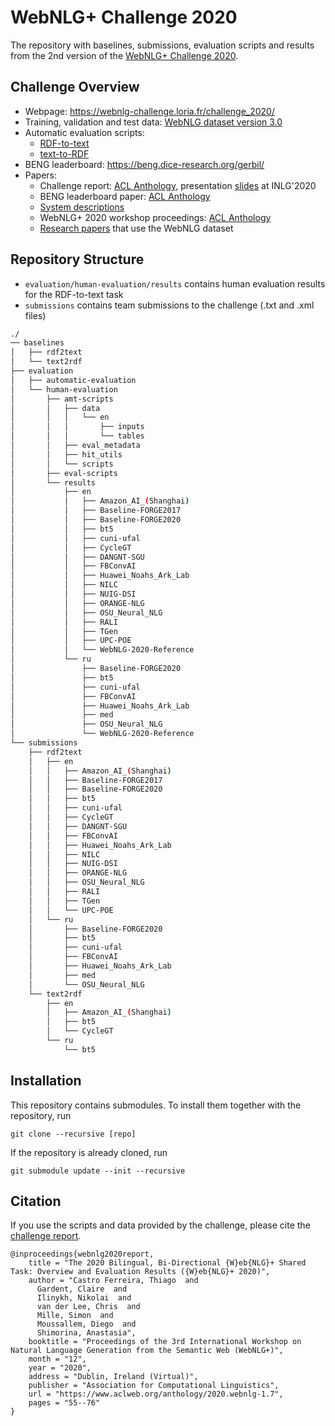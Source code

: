 # WebNLG+ Challenge 2020

The repository with baselines, submissions, evaluation scripts and results from the 2nd version of the [WebNLG+ Challenge 2020](https://webnlg-challenge.loria.fr/challenge_2020/).

## Challenge Overview

* Webpage: <https://webnlg-challenge.loria.fr/challenge_2020/>
* Training, validation and test data: [WebNLG dataset version 3.0](https://gitlab.com/shimorina/webnlg-dataset/-/tree/master/release_v3.0)
* Automatic evaluation scripts:
	* [RDF-to-text](https://github.com/WebNLG/GenerationEval)
	* [text-to-RDF](https://github.com/WebNLG/WebNLG-Text-to-triples)
* BENG leaderboard: <https://beng.dice-research.org/gerbil/>
* Papers:
	* Challenge report: [ACL Anthology](https://www.aclweb.org/anthology/2020.webnlg-1.7/), presentation [slides](https://webnlg-challenge.loria.fr/files/WebNLG-2020-Presentation.pdf) at INLG'2020
	* BENG leaderboard paper: [ACL Anthology](https://www.aclweb.org/anthology/2020.webnlg-1.3/)
	* [System descriptions](./submissions#participant-overview)
	* WebNLG+ 2020 workshop proceedings: [ACL Anthology](https://www.aclweb.org/anthology/volumes/2020.webnlg-1/)
	* [Research papers](https://webnlg-challenge.loria.fr/research/) that use the WebNLG dataset

## Repository Structure

* `evaluation/human-evaluation/results` contains human evaluation results for the RDF-to-text task
* `submissions` contains team submissions to the challenge (.txt and .xml files)


```bash
./
── baselines
│   ├── rdf2text
│   └── text2rdf
├── evaluation
│   ├── automatic-evaluation
│   └── human-evaluation
│       ├── amt-scripts
│       │   ├── data
│       │   │   └── en
│       │   │       ├── inputs
│       │   │       └── tables
│       │   ├── eval_metadata
│       │   ├── hit_utils
│       │   └── scripts
│       ├── eval-scripts
│       └── results
│           ├── en
│           │   ├── Amazon_AI_(Shanghai)
│           │   ├── Baseline-FORGE2017
│           │   ├── Baseline-FORGE2020
│           │   ├── bt5
│           │   ├── cuni-ufal
│           │   ├── CycleGT
│           │   ├── DANGNT-SGU
│           │   ├── FBConvAI
│           │   ├── Huawei_Noahs_Ark_Lab
│           │   ├── NILC
│           │   ├── NUIG-DSI
│           │   ├── ORANGE-NLG
│           │   ├── OSU_Neural_NLG
│           │   ├── RALI
│           │   ├── TGen
│           │   ├── UPC-POE
│           │   └── WebNLG-2020-Reference
│           └── ru
│               ├── Baseline-FORGE2020
│               ├── bt5
│               ├── cuni-ufal
│               ├── FBConvAI
│               ├── Huawei_Noahs_Ark_Lab
│               ├── med
│               ├── OSU_Neural_NLG
│               └── WebNLG-2020-Reference
└── submissions
    ├── rdf2text
    │   ├── en
    │   │   ├── Amazon_AI_(Shanghai)
    │   │   ├── Baseline-FORGE2017
    │   │   ├── Baseline-FORGE2020
    │   │   ├── bt5
    │   │   ├── cuni-ufal
    │   │   ├── CycleGT
    │   │   ├── DANGNT-SGU
    │   │   ├── FBConvAI
    │   │   ├── Huawei_Noahs_Ark_Lab
    │   │   ├── NILC
    │   │   ├── NUIG-DSI
    │   │   ├── ORANGE-NLG
    │   │   ├── OSU_Neural_NLG
    │   │   ├── RALI
    │   │   ├── TGen
    │   │   └── UPC-POE
    │   └── ru
    │       ├── Baseline-FORGE2020
    │       ├── bt5
    │       ├── cuni-ufal
    │       ├── FBConvAI
    │       ├── Huawei_Noahs_Ark_Lab
    │       ├── med
    │       └── OSU_Neural_NLG
    └── text2rdf
        ├── en
        │   ├── Amazon_AI_(Shanghai)
        │   ├── bt5
        │   └── CycleGT
        └── ru
            └── bt5
```

## Installation

This repository contains submodules. To install them together with the repository, run

```
git clone --recursive [repo]
```

If the repository is already cloned, run

```
git submodule update --init --recursive
```

## Citation
If you use the scripts and data provided by the challenge, please cite the [challenge report](https://www.aclweb.org/anthology/2020.webnlg-1.7/).

```
@inproceedings{webnlg2020report,
    title = "The 2020 Bilingual, Bi-Directional {W}eb{NLG}+ Shared Task: Overview and Evaluation Results ({W}eb{NLG}+ 2020)",
    author = "Castro Ferreira, Thiago  and
      Gardent, Claire  and
      Ilinykh, Nikolai  and
      van der Lee, Chris  and
      Mille, Simon  and
      Moussallem, Diego  and
      Shimorina, Anastasia",
    booktitle = "Proceedings of the 3rd International Workshop on Natural Language Generation from the Semantic Web (WebNLG+)",
    month = "12",
    year = "2020",
    address = "Dublin, Ireland (Virtual)",
    publisher = "Association for Computational Linguistics",
    url = "https://www.aclweb.org/anthology/2020.webnlg-1.7",
    pages = "55--76"
}
```
